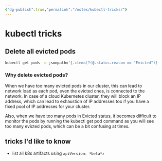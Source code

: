 ```yaml
---
{"dg-publish":true,"permalink":"/notes/kubectl-tricks/"}
---
```


# kubectl tricks

## Delete all evicted pods

```bash
kubectl get pods -o jsonpath='{.items[?(@.status.reason == "Evicted")].metadata.name}' | xargs kubectl delete pods
```

### Why delete evicted pods?

When we have too many evicted pods in our cluster, this can lead to network load as each pod, even the evicted ones, is connected to the network. In case of a cloud Kubernetes cluster, they will block an IP address, which can lead to exhaustion of IP addresses too if you have a fixed pool of IP addresses for your cluster.

Also, when we have too many pods in Evicted status, it becomes difficult to monitor the pods by running the kubectl get pod command as you will see too many evicted pods, which can be a bit confusing at times.


## tricks I'd like to know

- list all k8s artifacts using `apiVersion: *beta*z`
